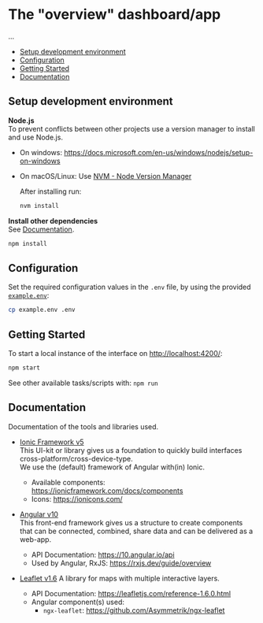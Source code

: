 # The "overview" dashboard/app

...

- [Setup development environment](#setup-development-environment)
- [Configuration](#configuration)
- [Getting Started](#getting-started)
- [Documentation](#documentation)

## Setup development environment

**Node.js**  
To prevent conflicts between other projects use a version manager to install and use Node.js.

- On windows: <https://docs.microsoft.com/en-us/windows/nodejs/setup-on-windows>
- On macOS/Linux: Use [NVM - Node Version Manager](http://nvm.sh/)

  After installing run:

  ```sh
  nvm install
  ```

**Install other dependencies**  
See [Documentation](#documentation).

```sh
npm install
```

## Configuration

Set the required configuration values in the `.env` file, by using the provided [`example.env`](example.env):

```sh
cp example.env .env
```

## Getting Started

To start a local instance of the interface on <http://localhost:4200/>:

```sh
npm start
```

See other available tasks/scripts with: `npm run`

## Documentation

Documentation of the tools and libraries used.

- [Ionic Framework v5](https://ionicframework.com/docs/)  
  This UI-kit or library gives us a foundation to quickly build interfaces cross-platform/cross-device-type.  
  We use the (default) framework of Angular with(in) Ionic.

  - Available components: <https://ionicframework.com/docs/components>
  - Icons: <https://ionicons.com/>

- [Angular v10](https://v10.angular.io/docs)  
  This front-end framework gives us a structure to create components that can be connected, combined, share data and can be delivered as a web-app.

  - API Documentation: <https://10.angular.io/api>
  - Used by Angular, RxJS: <https://rxjs.dev/guide/overview>

- [Leaflet v1.6](https://leafletjs.com/)
  A library for maps with multiple interactive layers.
  - API Documentation: <https://leafletjs.com/reference-1.6.0.html>
  - Angular component(s) used:
    - `ngx-leaflet`: <https://github.com/Asymmetrik/ngx-leaflet>
